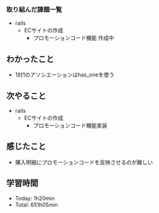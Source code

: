 ### 取り組んだ課題一覧
- rails
  - ECサイトの作成
    - プロモーションコード機能 作成中
## わかったこと
- 1対1のアソシエーションはhas_oneを使う
## 次やること
- rails
  - ECサイトの作成
    - プロモーションコード機能実装
## 感じたこと
- 購入明細にプロモーションコードを反映させるのが難しい
## 学習時間
- Today: 1h20min
- Total: 651h05min